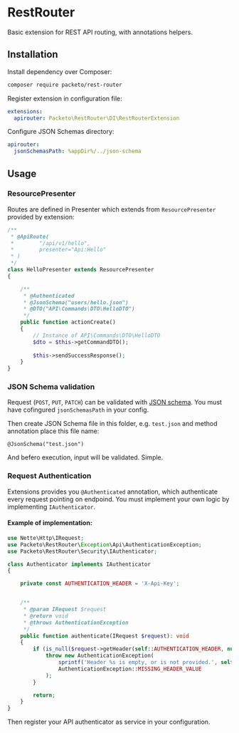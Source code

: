 # RestRouter
Basic extension for REST API routing, with annotations helpers.

## Installation

Install dependency over Composer:
```sh
composer require packeto/rest-router
```

Register extension in configuration file:
```yaml
extensions:
  apirouter: Packeto\RestRouter\DI\RestRouterExtension
```

Configure JSON Schemas directory:
```yaml
apirouter:
  jsonSchemasPath: %appDir%/../json-schema
```

## Usage

### ResourcePresenter
Routes are defined in Presenter which extends from `ResourcePresenter` provided by extension:
```php
/**
 * @ApiRoute(
 *        "/api/v1/hello",
 *        presenter="Api:Hello"
 * )
 */
class HelloPresenter extends ResourcePresenter
{

	/**
	 * @Authenticated
	 * @JsonSchema("users/hello.json")
	 * @DTO("API\Commands\DTO\HelloDTO")
	 */
	public function actionCreate()
	{
		// Instance of API\Commands\DTO\HelloDTO
		$dto = $this->getCommandDTO();
  
		$this->sendSuccessResponse();
	}
}
```

### JSON Schema validation
Request (`POST`, `PUT`, `PATCH`) can be validated with [JSON schema](http://json-schema.org/). You must have cofingured `jsonSchemasPath` in your config.

Then create JSON Schema file in this folder, e.g. `test.json` and method annotation place this file name:
```
@JsonSchema("test.json")
```

And befero execution, input will be validated. Simple.


### Request Authentication
Extensions provides you `@Authenticated` annotation, which authenticate every request pointing on endpoind. You must implement your own logic by implementing `IAuthenticator`.

#### Example of implementation:
```php
use Nette\Http\IRequest;
use Packeto\RestRouter\Exception\Api\AuthenticationException;
use Packeto\RestRouter\Security\IAuthenticator;

class Authenticator implements IAuthenticator
{

	private const AUTHENTICATION_HEADER = 'X-Api-Key';


	/**
	 * @param IRequest $request
	 * @return void
	 * @throws AuthenticationException
	 */
	public function authenticate(IRequest $request): void
	{
		if (is_null($request->getHeader(self::AUTHENTICATION_HEADER, null))) {
			throw new AuthenticationException(
				sprintf('Header %s is empty, or is not provided.', self::AUTHENTICATION_HEADER),
				AuthenticationException::MISSING_HEADER_VALUE
			);
		}

		return;
	}
}
```

Then register your API authenticator as service in your configuration.
